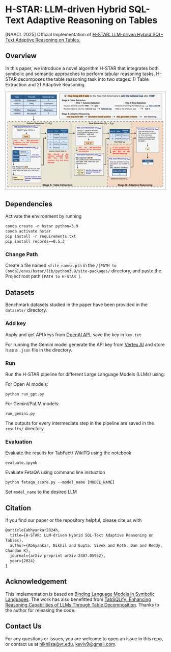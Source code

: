 # H-STAR: LLM-driven Hybrid SQL-Text Adaptive Reasoning on Tables

[NAACL 2025] Official Implementation of [H-STAR: LLM-driven Hybrid SQL-Text Adaptive Reasoning on Tables.](https://arxiv.org/abs/2407.05952)

## Overview

In this paper, we introduce a novel algorithm H-STAR that integrates both symbolic and semantic approaches to perform tabular reasoning tasks. H-STAR decomposes the table reasoning task into two stages: 1) Table Extraction and 2) Adaptive Reasoning. 

![](illustration.png)

## Dependencies

Activate the environment by running

```
conda create -n hstar python=3.9
conda activate hstar
pip install -r requirements.txt
pip install records==0.5.3
```

### Change Path

Create a file named ```<file_name>.pth``` in the ``` /[PATH to Conda]/envs/hstar/lib/python3.9/site-packages/ ``` directory, and paste the Project root path ```[PATH to H-STAR ]```.

## Datasets

Benchmark datasets studied in the paper have been provided in the ```datasets/``` directory.

### Add key

Apply and get API keys from [OpenAI API](https://openai.com/api/), save the key in ```key.txt```

For running the Gemini model generate the API key from [Vertex AI](https://cloud.google.com/vertex-ai) and store it as a ```.json``` file in the directory.

### Run

Run the H-STAR pipeline for different Large Language Models (LLMs) using:

For Open AI models: 
``` 
python run_gpt.py 
```

For Gemini/PaLM models: 
``` 
run_gemini.py 
```

The outputs for every intermediate step in the pipeline are saved in the ```results/``` directory.

### Evaluation

Evaluate the results for TabFact/ WikiTQ using the notebook
```
evaluate.ipynb
```

Evaluate FetaQA using command line instuction 
```
python fetaqa_score.py --model_name [MODEL_NAME]
```

Set ```model_name``` to the desired LLM


## Citation

If you find our paper or the repository helpful, please cite us with

```
@article{abhyankar2024h,
  title={H-STAR: LLM-driven Hybrid SQL-Text Adaptive Reasoning on Tables},
  author={Abhyankar, Nikhil and Gupta, Vivek and Roth, Dan and Reddy, Chandan K},
  journal={arXiv preprint arXiv:2407.05952},
  year={2024}
}
```

## Acknowledgement

This implementation is based on [Binding Language Models in Symbolic Languages](https://arxiv.org/abs/2210.02875). The work has also benefitted from [TabSQLify: Enhancing Reasoning Capabilities of LLMs Through Table Decomposition](https://arxiv.org/abs/2404.10150). Thanks to the author for releasing the code.

## Contact Us

For any questions or issues, you are welcome to open an issue in this repo, or contact us at [nikhilsa@vt.edu](nikhilsa@vt.edu),  [keviv9@gmail.com](keviv9@gmail.com).
